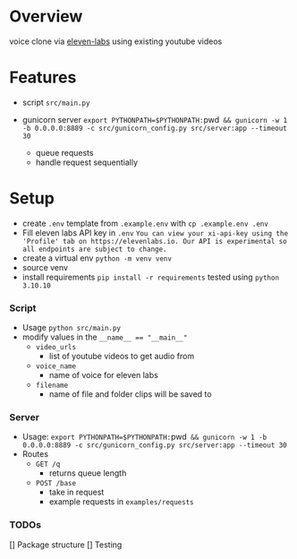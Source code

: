 # Overview

voice clone via [eleven-labs](https://elevenlabs.io/) using existing youtube videos

# Features
- script `src/main.py` 

- gunicorn server `export PYTHONPATH=$PYTHONPATH:`pwd` && gunicorn -w 1 -b 0.0.0.0:8889 -c src/gunicorn_config.py src/server:app --timeout 30`
    - queue requests
    - handle request sequentially

# Setup

- create `.env` template from `.example.env` with `cp .example.env .env`
- Fill eleven labs API key in `.env`
`You can view your xi-api-key using the 'Profile' tab on https://elevenlabs.io. Our API is experimental so all endpoints are subject to change.`
- create a virtual env `python -m venv venv`
- source venv
- install requirements `pip install -r requirements` tested using `python 3.10.10`

### Script
- Usage `python src/main.py`
- modify values in the `__name__ == "__main__"`
    - `video_urls` 
        - list of youtube videos to get audio from
    - `voice_name`
        - name of voice for eleven labs
    - `filename`
        - name of file and folder clips will be saved to

### Server
- Usage: `export PYTHONPATH=$PYTHONPATH:`pwd` && gunicorn -w 1 -b 0.0.0.0:8889 -c src/gunicorn_config.py src/server:app --timeout 30`
- Routes
    - `GET /q`
        - returns queue length
    - `POST /base`
        - take in request
        - example requests in `examples/requests`

### TODOs
[] Package structure
[] Testing

